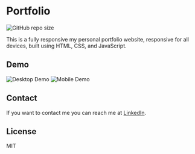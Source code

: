 # Portfolio

![GitHub repo size](https://github.com/praveen00219/my-portfolio-js)

This is a fully responsive my personal portfolio website, responsive for all devices, built using HTML, CSS, and JavaScript.

## Demo

![Desktop Demo](./website-demo-image/desktop.png "Desktop Demo")
![Mobile Demo](./website-demo-image/mobile.png "Mobile Demo")

## Contact

If you want to contact me you can reach me at [LinkedIn](https://www.linkedin.com/in/praveen219/).

## License

MIT
